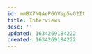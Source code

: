 ```yaml
---
id: mm8X7NQAePGQVsp5vG2It
title: Interviews
desc: ''
updated: 1634269184222
created: 1634269184222
---
```


